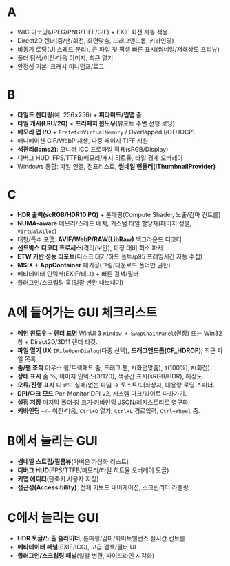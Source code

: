 # A

* WIC 디코딩(JPEG/PNG/TIFF/GIF) + EXIF 회전 자동 적용
* Direct2D 렌더(줌/팬/회전, 화면맞춤, 드래그앤드롭, 키바인딩)
* 비동기 로딩(UI 스레드 분리), 큰 파일 첫 픽셀 빠른 표시(썸네일/저해상도 프리뷰)
* 폴더 탐색/이전·다음 이미지, 최근 열기
* 안정성 기본: 크래시 미니덤프/로그

# B

* **타일드 렌더링**(예: 256×256) + **피라미드/밉맵** 줌
* **타일 캐시(LRU/2Q)** + **프리페치 윈도우**(뷰포트 주변 선행 로딩)
* **메모리 맵 I/O** + `PrefetchVirtualMemory` / Overlapped I/O(+IOCP)
* 애니메이션 GIF/WebP 재생, 다중 페이지 TIFF 지원
* **색관리(lcms2)**: 모니터 ICC 프로파일 적용(sRGB/Display)
* 디버그 HUD: FPS/TTFB/메모리/캐시 히트율, 타일 경계 오버레이
* Windows 통합: 파일 연결, 점프리스트, **썸네일 핸들러(IThumbnailProvider)**

# C

* **HDR 출력(scRGB/HDR10 PQ)** + 톤매핑(Compute Shader, 노출/감마 컨트롤)
* **NUMA-aware** 메모리/스레드 배치, 커스텀 타일 할당자(페이지 정렬, `VirtualAlloc`)
* 대형/특수 포맷: **AVIF/WebP/RAW(LibRaw)** 백그라운드 디코더
* **샌드박스 디코더 프로세스**(격리/보안), 퍼징 대비 최소 파서
* **ETW 기반 성능 리포트**(디스크 대기/하드 폴트/p95 프레임시간 자동 수집)
* **MSIX + AppContainer** 패키징(그림/다운로드 폴더만 권한)
* 메타데이터 인덱서(EXIF/태그) + 빠른 검색/필터
* 플러그인/스크립팅 훅(일괄 변환·내보내기)



# A에 들어가는 GUI 체크리스트

* **메인 윈도우 + 렌더 표면**
  WinUI 3 `Window + SwapChainPanel`(권장) 또는 Win32 창 + Direct2D/3D11 렌더 타깃.
* **파일 열기 UX**
  `IFileOpenDialog`(다중 선택), **드래그앤드롭(CF\_HDROP)**, 최근 파일 목록.
* **줌/팬 조작**
  마우스 휠/트랙패드 줌, 드래그 팬, `F`(화면맞춤), `1`(100%), `R`(회전).
* **상태 표시**
  줌 %, 이미지 인덱스(3/120), 색공간 표시(sRGB/HDR), 해상도.
* **오류/진행 표시**
  디코드 실패/없는 파일 → 토스트/대화상자, 대용량 로딩 스피너.
* **DPI/다크 모드**
  Per-Monitor DPI v2, 시스템 다크/라이트 따라가기.
* **설정 저장**
  마지막 폴더·창 크기·키바인딩 JSON/레지스트리로 영구화.
* **키바인딩**
  `←/→` 이전·다음, `Ctrl+O` 열기, `Ctrl+L` 경로입력, `Ctrl+Wheel` 줌.

# B에서 늘리는 GUI

* **썸네일 스트립/필름뷰**(가벼운 가상화 리스트)
* **디버그 HUD**(FPS/TTFB/메모리/타일 히트율 오버레이 토글)
* **키맵 에디터**(단축키 사용자 지정)
* **접근성(Accessibility)**: 전체 키보드 내비게이션, 스크린리더 라벨링

# C에서 늘리는 GUI

* **HDR 토글/노출 슬라이더**, 톤매핑/감마/화이트밸런스 실시간 컨트롤
* **메타데이터 패널**(EXIF/ICC), 고급 검색/필터 UI
* **플러그인/스크립팅 패널**(일괄 변환, 파이프라인 시각화)


